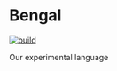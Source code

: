 # Bengal

[![build](https://github.com/bengalicu/bengal/actions/workflows/build.yml/badge.svg)](https://github.com/bengalicu/bengal/actions/workflows/build.yml)

Our experimental language
